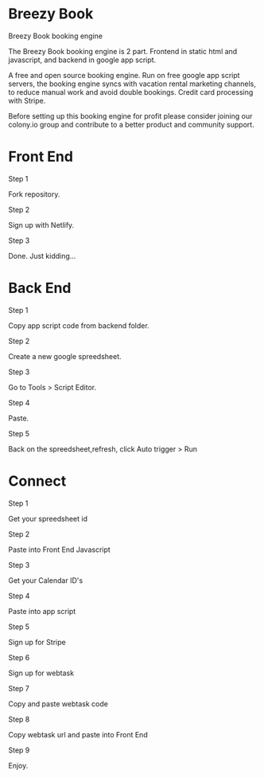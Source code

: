 # Breezy Book
Breezy Book booking engine

The Breezy Book booking engine is 2 part. Frontend in static html and javascript, and backend in google app script.

A free and open source booking engine. Run on free google app script servers, the booking engine syncs with vacation rental marketing channels, to reduce manual work and avoid double bookings. Credit card processing with Stripe.

Before setting up this booking engine for profit please consider joining our colony.io group and contribute to a better product and community support.

# Front End

Step 1

Fork repository.


Step 2

Sign up with Netlify.


Step 3

Done. Just kidding...


# Back End

Step 1

Copy app script code from backend folder.


Step 2

Create a new google spreedsheet.


Step 3

Go to Tools > Script Editor.


Step 4

Paste.


Step 5

Back on the spreedsheet,refresh, click Auto trigger > Run



# Connect

Step 1

Get your spreedsheet id


Step 2

Paste into Front End Javascript


Step 3

Get your Calendar ID's


Step 4

Paste into app script


Step 5

Sign up for Stripe


Step 6

Sign up for webtask


Step 7

Copy and paste webtask code


Step 8

Copy webtask url and paste into Front End


Step 9

Enjoy.
